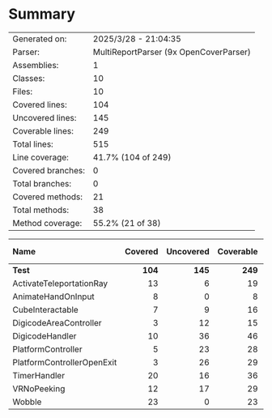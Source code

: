 ﻿# Summary
|||
|:---|:---|
| Generated on: | 2025/3/28 - 21:04:35 |
| Parser: | MultiReportParser (9x OpenCoverParser) |
| Assemblies: | 1 |
| Classes: | 10 |
| Files: | 10 |
| Covered lines: | 104 |
| Uncovered lines: | 145 |
| Coverable lines: | 249 |
| Total lines: | 515 |
| Line coverage: | 41.7% (104 of 249) |
| Covered branches: | 0 |
| Total branches: | 0 |
| Covered methods: | 21 |
| Total methods: | 38 |
| Method coverage: | 55.2% (21 of 38) |

|**Name**|**Covered**|**Uncovered**|**Coverable**|**Total**|**Line coverage**|**Covered**|**Total**|**Branch coverage**|**Covered**|**Total**|**Method coverage**|
|:---|---:|---:|---:|---:|---:|---:|---:|---:|---:|---:|---:|
|**Test**|**104**|**145**|**249**|**515**|**41.7%**|**0**|**0**|****|**21**|**38**|**55.2%**|
|ActivateTeleportationRay|13|6|19|54|68.4%|0|0||2|2|100%|
|AnimateHandOnInput|8|0|8|30|100%|0|0||2|2|100%|
|CubeInteractable|7|9|16|38|43.7%|0|0||3|3|100%|
|DigicodeAreaController|3|12|15|40|20%|0|0||1|3|33.3%|
|DigicodeHandler|10|36|46|79|21.7%|0|0||3|6|50%|
|PlatformController|5|23|28|54|17.8%|0|0||1|3|33.3%|
|PlatformControllerOpenExit|3|26|29|50|10.3%|0|0||1|4|25%|
|TimerHandler|20|16|36|59|55.5%|0|0||2|7|28.5%|
|VRNoPeeking|12|17|29|52|41.3%|0|0||3|5|60%|
|Wobble|23|0|23|59|100%|0|0||3|3|100%|
